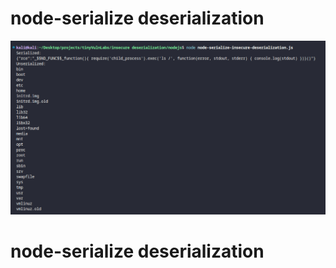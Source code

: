 # node-serialize deserialization
![node-serialize deserialization](image.png)

# node-serialize deserialization

